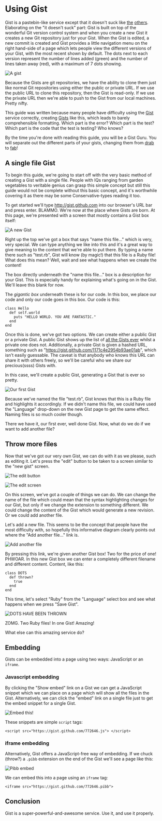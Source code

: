 # Using Gist

Gist is a pastebin-like service except that it doesn't suck like [the](http://pastebin.org) [others](http://paste.pocoo.org/). Elaborating on the "it doesn't suck" part: Gist is built on top of the wonderful Git version control system and when you create a new Gist it creates a new Git repository just for your Gist. When the Gist is edited, a new commit is created and Gist provides a little navigation menu on the right hand-side of a page which lets people view the different versions of your Gist, with the most recent shown by default. The dots next to each version represent the number of lines added (green) and the number of lines taken away (red), with a maximum of 7 dots showing. 

![A gist](http://github.com/radar/guides/blob/master/using-gist/a-gist.png)

Because the Gists are git repositories, we have the ability to clone them just like normal Git repositories using either the public or private URL. If we use the public URL to clone this repository, then the Gist is read-only. If we use the private URL then we're able to push to the Gist from our local machines. Pretty nifty.

This guide was written because many people have difficulty using the [Gist](http://gist.github.com) service correctly, creating [Gists](https://gist.github.com/1171c4e2954b93ae01ab) like this, which leads to barely comprehensible formatting. Which part is the error? Which part is the test? Which part is the code that the test is testing? Who knows?

By the time you're done with reading this guide, you will be a Gist Guru. You will separate out the different parts of your gists, changing them from [drab](https://gist.github.com/1171c4e2954b93ae01ab) to [fab](https://gist.github.com/deb6b32d4a1144377125)!

## A single file Gist

To begin this guide, we're going to start off with the very basic method of creating a Gist with a single file. People with IQs ranging from garden vegetables to veritable genius can grasp this simple concept but still this guide would not be complete without this basic concept, and it's worthwhile covering it as there may be some Conservative-types reading it too.

To get started we'll type http://gist.github.com into our browser's URL bar and press enter. BLAMMO. We're now at the place where Gists are born. At this page, we're presented with a screen that mostly contains a Gist box itself:

![A new Gist](http://github.com/radar/guides/blob/master/using-gist/new-gist.png)

Right up the top we've got a box that says "name this file..." which is very, very special. We can type anything we like into this and it's a great way to give meaning to the content that we're able to put there. By typing a name there such as "test.rb", Gist will know (by magic!) that this file is a Ruby file! What does this mean? Well, wait and see what happens when we create the content!

The box directly underneath the "name this file..." box is a description for your Gist. This is especially handy for explaining what's going on in the Gist. We'll leave this blank for now.

The *gigantic box* underneath these is for our code. In this box, we place our code and only our code goes in this box. Our code is this:

    class Hello
      def self.world
        puts "HELLO WORLD. YOU ARE FANTASTIC."
      end
    end

Once this is done, we've got two options. We can create either a public Gist or a private Gist. A public Gist shows up the list of [all the Gists ever](https://gist.github.com/gists) whilst a private one does not. Additionally, a private Gist is given a hashed URL, something such as "https://gist.github.com/1171c4e2954b93ae01ab", which isn't easily guessable. The caveat is that anybody who knows this URL can share it with others freely, so we'll be careful who we share our precious(ssss) Gists with.

In this case, we'll create a public Gist, generating a Gist that is ever so pretty.

![Our first Gist](http://github.com/radar/guides/blob/master/using-gist/first-gist.png)

Because we've named the file "test.rb", Gist knows that this is a Ruby file and highlights it accordingly. If we didn't name this file, we could have used the "Language" drop-down on the new Gist page to get the same effect. Naming files is so much cooler though.

There we have it, our first ever, well done Gist. Now, what do we do if we want to add another file?

## Throw more files

Now that we've got our very own Gist, we can do with it as we please, such as editing it. Let's press the "edit" button to be taken to a screen similar to the "new gist" screen.

![The edit button](http://github.com/radar/guides/blob/master/using-gist/edit-gist.png)

![The edit screen](http://github.com/radar/guides/blob/master/using-gist/2-edit-gist.png)

On this screen, we've got a couple of things we can do. We can change the name of the file which could mean that the syntax highlighting changes for our Gist, but only if we change the extension to something different. We could change the content of the Gist which would generate a new revision. Or we could add another file.

Let's add a new file. This seems to be the concept that people have the most difficulty with, so hopefully this informative diagram clearly points out where the "Add another file..." link is.

![Add another file](http://github.com/radar/guides/blob/master/using-gist/add-another-file-gist.png)

By pressing this link, we're given another Gist box! Two for the price of one! PHWOAR. In this new Gist box we can enter a completely different filename and different content. Content, like this:

    class DOTS
      def thrown?
        true
      end
    end

This time, let's select "Ruby" from the "Language" select box and see what happens when we press "Save Gist".

![DOTS HAVE BEEN THROWN](http://github.com/radar/guides/blob/master/using-gist/dots-gist.png)

ZOMG. Two Ruby files! In one Gist! Amazing!

What else can this amazing service do?

## Embedding

Gists can be embedded into a page using two ways: JavaScript or an `iframe`.

### Javascript embedding

By clicking the "Show embed" link on a Gist we can get a JavaScript snippet which we can place on a page which will show all the files in the Gist. Alternatively, we can click the "embed" link on a single file just to get the embed snippet for a single Gist.

![Embed this!](http://github.com/radar/guides/blob/master/using-gist/embed-gist.png)

These snippets are simple `script` tags:

    <script src="https://gist.github.com/772646.js"> </script>

### iframe embedding

Alternatively, Gist offers a JavaScript-free way of embedding. If we chuck (throw?) a `.pibb` extension on the end of the Gist we'll see a page like this:

![Pibb embed](http://github.com/radar/guides/blob/master/using-gist/pibb-gist.png)

We can embed this into a page using an `iframe` tag:

    <iframe src="https://gist.github.com/772646.pibb">

## Conclusion

Gist is a super-powerful-and-awesome service. Use it, and use it properly.





























